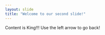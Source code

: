 ```yaml
---
layout: slide
title: "Welcome to our second slide!"
---
```

Content is King!!!
Use the left arrow to go back!
